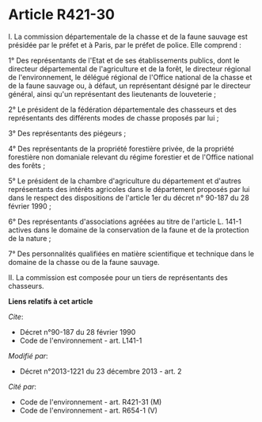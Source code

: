 # Article R421-30

I. La commission départementale de la chasse et de la faune sauvage est présidée par le préfet et à Paris, par le préfet de
police. Elle comprend : 

1° Des représentants de l'Etat et de ses établissements publics, dont le directeur départemental de l'agriculture et de la
forêt, le directeur régional de l'environnement, le délégué régional de l'Office national de la chasse et de la faune sauvage
ou, à défaut, un représentant désigné par le directeur général, ainsi qu'un représentant des lieutenants de louveterie ; 

2° Le président de la fédération départementale des chasseurs et des représentants des différents modes de chasse proposés
par lui ; 

3° Des représentants des piégeurs ; 

4° Des représentants de la propriété forestière privée, de la propriété forestière non domaniale relevant du régime forestier
et de l'Office national des forêts ; 

5° Le président de la chambre d'agriculture du département et d'autres représentants des intérêts agricoles dans le
département proposés par lui dans le respect des dispositions de l'article 1er du décret n° 90-187 du 28 février 1990 ; 

6° Des représentants d'associations agréées au titre de l'article L. 141-1 actives dans le domaine de la conservation de la
faune et de la protection de la nature ; 

7° Des personnalités qualifiées en matière scientifique et technique dans le domaine de la chasse ou de la faune sauvage. 

II. La commission est composée pour un tiers de représentants des chasseurs.

**Liens relatifs à cet article**

_Cite_:

  - Décret n°90-187 du 28 février 1990
  - Code de l'environnement - art. L141-1

_Modifié par_:

  - Décret n°2013-1221 du 23 décembre 2013 - art. 2

_Cité par_:

  - Code de l'environnement - art. R421-31 (M)
  - Code de l'environnement - art. R654-1 (V)

